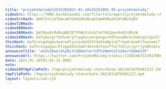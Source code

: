 ```yaml
---
title: "projektmelody%2525202021-01-16%25252001_05-projektmelody"
videoSrc: https://f000.backblazeb2.com/file/futureporn/projektmelody-chaturbate-2021-01-16.mp4
videoSrcHash: QmXC5sCibTUAcwRJGdoGHb3BuqhSqmKkRw2mJ4Yd8v5aDV
video720Hash: 
video480Hash: 
video360Hash: Qmf8au9cMvRuaDK2ETYFWLFshib7vk7kU2pnv9xEViRhzW
video240Hash: bafybeigrfa5hukry7rygducuerpovgurhdfoxad6s5u3obcq2c3ps5llzi?filename=projektmelody-chaturbate-20210116T010122Z-240p.mp4
thinHash: bafkreigekgbu3warw4lysies4u533tdyktw6pia27reg4rqooht7wovwmi?filename=20210116T010122Z_thin.jpg
thiccHash: bafkreigagaxrbfzppd3hx5wbr4kxn4v7aznffal72hiycjqrrjyn6hv6su?filename=20210116T010122Z_thicc.jpg
announceTitle: "who%20wore%20it%20better%3F%20me%2C%20or%20me%3F"
announceUrl: https://twitter.com/ProjektMelody/status/1350246732391706624
date: 2021-01-16T01:01:22.000Z
note: 
video240TmpFilePath: /tmp/projektmelody-chaturbate-20210116T010122Z-240p.mp4
tmpFilePath: /tmp/projektmelody-chaturbate-20210116T010122Z.mp4
layout: layouts/vod.njk
---
```

